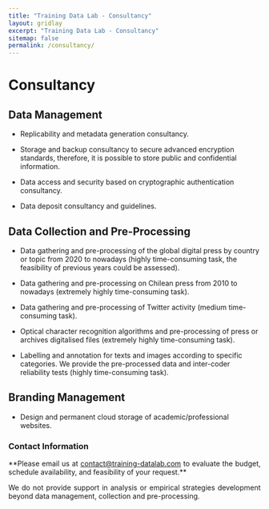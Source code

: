 ```yaml
---
title: "Training Data Lab - Consultancy"
layout: gridlay
excerpt: "Training Data Lab - Consultancy"
sitemap: false
permalink: /consultancy/
---
```


# Consultancy

## Data Management

- Replicability and metadata generation consultancy.

-	Storage and backup consultancy to secure advanced encryption standards, therefore, it is possible to store public and confidential information.

-	Data access and security based on cryptographic authentication consultancy.

-	Data deposit consultancy and guidelines.

## Data Collection and Pre-Processing

-	Data gathering and pre-processing of the global digital press by country or topic from 2020 to nowadays (highly time-consuming task, the feasibility of previous years could be assessed).

-	Data gathering and pre-processing on Chilean press from 2010 to nowadays (extremely highly time-consuming task).

-	Data gathering and pre-processing of Twitter activity (medium time-consuming task).

-	Optical character recognition algorithms and pre-processing of press or archives digitalised files (extremely highly time-consuming task).

- Labelling and annotation for texts and images according to specific categories. We provide the pre-processed data and inter-coder reliability tests (highly time-consuming task).

## Branding Management
-	Design and permanent cloud storage of academic/professional websites.

### Contact Information

<p align=" justify">**Please email us at <a href="mailto:contact@training-datalab.com">contact@training-datalab.com</a> to evaluate the budget, schedule availability, and feasibility of your request.**</p>

<p align=" justify">We do not provide support in analysis or empirical strategies development beyond data management, collection and pre-processing.</p>
<br />
